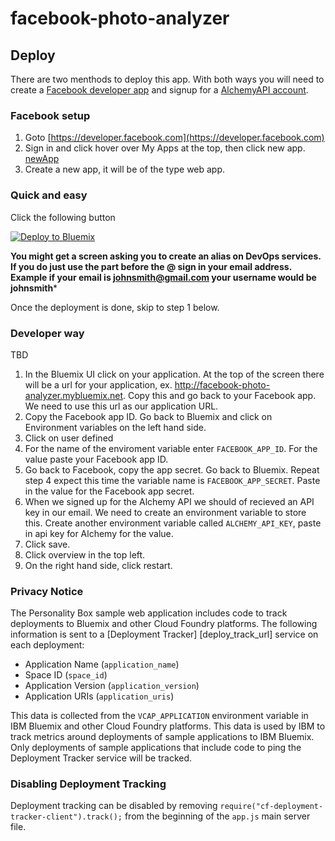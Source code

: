 # facebook-photo-analyzer

## Deploy

There are two menthods to deploy this app.  With both ways you will need to create a [Facebook developer app](https://developer.facebook.com) and signup for a [AlchemyAPI account](http://www.alchemyapi.com/api/register.html).

### Facebook setup

1. Goto [https://developer.facebook.com](https://developer.facebook.com)
2. Sign in and click hover over My Apps at the top, then click new app.
[newApp][newAppImage]
3. Create a new app, it will be of the type web app.

### Quick and easy

Click the following button

[![Deploy to Bluemix](https://bluemix.net/deploy/button.png)](https://bluemix.net/deploy)

**You might get a screen asking you to create an alias on DevOps services.  If you do just use the part before the @ sign in your email address.  Example if your email is johnsmith@gmail.com your username would be johnsmith***

Once the deployment is done, skip to step 1 below.

### Developer way
TBD

1.  In the Bluemix UI click on your application.  At the top of the screen there will be a url for your application, ex. http://facebook-photo-analyzer.mybluemix.net.  Copy this and go back to your Facebook app.  We need to use this url as our application URL.
2. Copy the Facebook app ID.  Go back to Bluemix and click on Environment variables on the left hand side.
3. Click on user defined
4. For the name of the enviroment variable enter `FACEBOOK_APP_ID`.  For the value paste your Facebook app ID.
5.  Go back to Facebook, copy the app secret.  Go back to Bluemix.  Repeat step 4 expect this time the variable name is `FACEBOOK_APP_SECRET`.  Paste in the value for the Facebook app secret.
6.  When we signed up for the Alchemy API we should of recieved an API key in our email.  We need to create an environment variable to store this.  Create another environment variable called `ALCHEMY_API_KEY`, paste in api key for Alchemy for the value.
7. Click save.
8. Click overview in the top left.
9. On the right hand side, click restart.

### Privacy Notice

The Personality Box sample web application includes code to track deployments to Bluemix and other Cloud Foundry platforms. The following information is sent to a [Deployment Tracker] [deploy_track_url] service on each deployment:

* Application Name (`application_name`)
* Space ID (`space_id`)
* Application Version (`application_version`)
* Application URIs (`application_uris`)

This data is collected from the `VCAP_APPLICATION` environment variable in IBM Bluemix and other Cloud Foundry platforms. This data is used by IBM to track metrics around deployments of sample applications to IBM Bluemix. Only deployments of sample applications that include code to ping the Deployment Tracker service will be tracked.

### Disabling Deployment Tracking

Deployment tracking can be disabled by removing `require("cf-deployment-tracker-client").track();` from the beginning of the `app.js` main server file.


[newAppImage]: /githubContent/addNewApp.png
